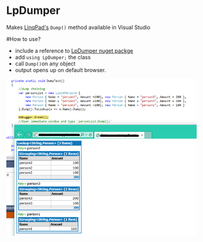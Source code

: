 # LpDumper
Makes [LinqPad's][1] `Dump()` method available in Visual Studio

#How to use?
- include a reference to [LpDumper nuget packge][2]
- add `using LpDumper;` the class
- call `Dump()`on any object
- output opens up on default browser.

![](https://raw.githubusercontent.com/amithegde/LpDumper/master/assets/lpDumper.png)

[1]:http://linqpad.net
[2]:https://www.nuget.org/packages/LpDumper
